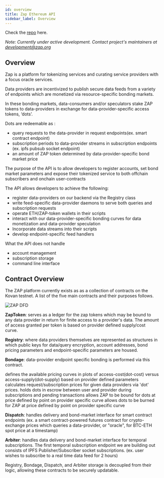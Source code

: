 ```yaml
---
id: overview
title: Zap Ethereum API 
sidebar_label: Overview 
---
```


Check the [repo](https://github.com/zapproject/zap-ethereum-api/tree/master) here.

*Note: Currently under active development. Contact project's maintainers at development@zap.org* 


## Overview

Zap is a platform for tokenizing services and curating service providers with a focus oracle services. 

Data providers are incentivized to publish secure data feeds from a variety of endpoints which are monetized via resource-specific bonding markets. 

In these bonding markets, data-consumers and/or speculators stake ZAP tokens to data-providers in exchange for data-provider-specific access tokens, ‘dots’.

Dots are redeemable as :
- query requests to the data-provider in request endpoints(ex. smart contract endpoint)
- subscription periods to data-provider streams in subscription endpoints (ex. ipfs pubsub socket endpoint)
- an amount of ZAP token determined by data-provider-specific bond market price

The purpose of the API is to allow developers to register accounts, set bond market parameters and expose their tokenized service to both offchain subscribers and onchain user-contracts

The API allows developers to achieve the following:
- register data-providers on our backend via the Registry class
- write feed-specific data-provider daemons to serve both queries and subscription requests
- operate ETH/ZAP-token wallets in their scripts
- interact with our data-provider-specific bonding curves for data monetization and data-provider speculation 
- Incorporate data streams into their scripts
- develop endpoint-specific feed handlers 

What the API does not handle
- account management
- subscription storage
- command line interface

## Contract Overview

The ZAP platform currently exists as as a collection of contracts on the Kovan testnet.  A list of the five main contracts and their purposes follows. 


![ZAP DFD](https://raw.githubusercontent.com/zapproject/zap-ethereum-api/master/dataflow.png "ZAP DFD")


**ZapToken**: serves as a ledger for the zap tokens which may be bound to any data provider in return for finite access to a provider's data. The amount of access granted per token is based on provider defined supply/cost curve.


**Registry**: where data providers themselves are represented as structures in which public keys for data/query encryption, account addresses, bond pricing parameters and endpoint-specific parameters are housed. 

**Bondage**: data-provider endpoint specific bonding is performed via this contract.

defines the available pricing curves in plots of access-cost(dot-cost) versus access-supply(dot-supply) based on provider defined parameters
calculates request/subscription prices for given data providers via 'dot' prices. 
holds dots in escrow between user and provider during subscriptions and pending transactions 
allows ZAP to be bound for dots at price defined by point on provider specific curve
allows dots to be burned for ZAP at  price defined by point on provider specific curve

**Dispatch**: handles delivery and bond-market interface for smart contract endpoints (ex. a smart contract-powered futures contract for crypto-exchange prices which queries a data-provider, or "oracle", for BTC-ETH spot price at a timestamp)

**Arbiter**: handles data delivery and bond-market interface for temporal subscriptions. The first temporal subscription endpoint we are building out consists of IPFS Publisher/Subscriber socket subscriptions. (ex. user wishes to subscribe to a real time data feed for 2 hours)

Registry, Bondage, Dispatch, and Arbiter storage is decoupled from their logic, allowing these contracts to be securely updatable.


